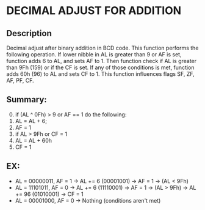 
# DECIMAL ADJUST FOR ADDITION
## Description
Decimal adjust after binary addition in BCD code. This function performs the 
following operation. If lower nibble in AL is greater than 9 or AF is set, 
function adds 6 to AL, and sets AF to 1. Then function check if AL is greater 
than 9Fh (159) or if the CF is set. If any of those conditions is met, function 
adds 60h (96) to AL and sets CF to 1.
This function influences flags SF, ZF, AF, PF, CF.

## Summary:
0. if (AL ^ 0Fh) > 9 or AF == 1 do the following:
1. AL = AL + 6;
2. AF = 1
3. if AL > 9Fh or CF = 1
4. AL = AL + 60h
5. CF = 1

## EX:
- AL = 00000011, AF = 1 -> AL += 6 (00001001) -> AF = 1 -> (AL < 9Fh)
- AL = 11101011, AF = 0 -> AL += 6 (11110001) -> AF = 1 -> (AL > 9Fh) -> AL += 96 (01010001) -> CF = 1
- AL = 00001000, AF = 0 -> Nothing (conditions aren't met)
